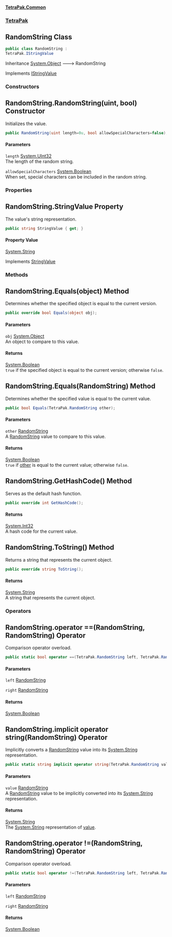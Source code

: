 #### [TetraPak.Common](index.md 'index')
### [TetraPak](TetraPak.md 'TetraPak')
## RandomString Class
```csharp
public class RandomString :
TetraPak.IStringValue
```

Inheritance [System.Object](https://docs.microsoft.com/en-us/dotnet/api/System.Object 'System.Object') &#129106; RandomString  

Implements [IStringValue](TetraPak_IStringValue.md 'TetraPak.IStringValue')  
### Constructors
<a name='TetraPak_RandomString_RandomString(uint_bool)'></a>
## RandomString.RandomString(uint, bool) Constructor
Initializes the value.  
```csharp
public RandomString(uint length=0u, bool allowSpecialCharacters=false);
```
#### Parameters
<a name='TetraPak_RandomString_RandomString(uint_bool)_length'></a>
`length` [System.UInt32](https://docs.microsoft.com/en-us/dotnet/api/System.UInt32 'System.UInt32')  
The length of the random string.  
  
<a name='TetraPak_RandomString_RandomString(uint_bool)_allowSpecialCharacters'></a>
`allowSpecialCharacters` [System.Boolean](https://docs.microsoft.com/en-us/dotnet/api/System.Boolean 'System.Boolean')  
When set, special characters can be included in the random string.   
  
  
### Properties
<a name='TetraPak_RandomString_StringValue'></a>
## RandomString.StringValue Property
The value's string representation.  
```csharp
public string StringValue { get; }
```
#### Property Value
[System.String](https://docs.microsoft.com/en-us/dotnet/api/System.String 'System.String')

Implements [StringValue](TetraPak_IStringValue.md#TetraPak_IStringValue_StringValue 'TetraPak.IStringValue.StringValue')  
  
### Methods
<a name='TetraPak_RandomString_Equals(object)'></a>
## RandomString.Equals(object) Method
Determines whether the specified object is equal to the current version.  
```csharp
public override bool Equals(object obj);
```
#### Parameters
<a name='TetraPak_RandomString_Equals(object)_obj'></a>
`obj` [System.Object](https://docs.microsoft.com/en-us/dotnet/api/System.Object 'System.Object')  
An object to compare to this value.  
  
#### Returns
[System.Boolean](https://docs.microsoft.com/en-us/dotnet/api/System.Boolean 'System.Boolean')  
`true` if the specified object is equal to the current version; otherwise `false`.  
            
  
<a name='TetraPak_RandomString_Equals(TetraPak_RandomString)'></a>
## RandomString.Equals(RandomString) Method
Determines whether the specified value is equal to the current value.  
```csharp
public bool Equals(TetraPak.RandomString other);
```
#### Parameters
<a name='TetraPak_RandomString_Equals(TetraPak_RandomString)_other'></a>
`other` [RandomString](TetraPak_RandomString.md 'TetraPak.RandomString')  
A [RandomString](TetraPak_RandomString.md 'TetraPak.RandomString') value to compare to this value.  
  
#### Returns
[System.Boolean](https://docs.microsoft.com/en-us/dotnet/api/System.Boolean 'System.Boolean')  
`true` if [other](TetraPak_RandomString.md#TetraPak_RandomString_Equals(TetraPak_RandomString)_other 'TetraPak.RandomString.Equals(TetraPak.RandomString).other') is equal to the current value; otherwise `false`.  
            
  
<a name='TetraPak_RandomString_GetHashCode()'></a>
## RandomString.GetHashCode() Method
Serves as the default hash function.  
```csharp
public override int GetHashCode();
```
#### Returns
[System.Int32](https://docs.microsoft.com/en-us/dotnet/api/System.Int32 'System.Int32')  
A hash code for the current value.  
  
<a name='TetraPak_RandomString_ToString()'></a>
## RandomString.ToString() Method
Returns a string that represents the current object.
```csharp
public override string ToString();
```
#### Returns
[System.String](https://docs.microsoft.com/en-us/dotnet/api/System.String 'System.String')  
A string that represents the current object.
  
### Operators
<a name='TetraPak_RandomString_op_Equality(TetraPak_RandomString_TetraPak_RandomString)'></a>
## RandomString.operator ==(RandomString, RandomString) Operator
Comparison operator overload.  
```csharp
public static bool operator ==(TetraPak.RandomString left, TetraPak.RandomString right);
```
#### Parameters
<a name='TetraPak_RandomString_op_Equality(TetraPak_RandomString_TetraPak_RandomString)_left'></a>
`left` [RandomString](TetraPak_RandomString.md 'TetraPak.RandomString')  
  
<a name='TetraPak_RandomString_op_Equality(TetraPak_RandomString_TetraPak_RandomString)_right'></a>
`right` [RandomString](TetraPak_RandomString.md 'TetraPak.RandomString')  
  
#### Returns
[System.Boolean](https://docs.microsoft.com/en-us/dotnet/api/System.Boolean 'System.Boolean')  
  
<a name='TetraPak_RandomString_op_Implicitstring(TetraPak_RandomString)'></a>
## RandomString.implicit operator string(RandomString) Operator
Implicitly converts a [RandomString](TetraPak_RandomString.md 'TetraPak.RandomString') value into its [System.String](https://docs.microsoft.com/en-us/dotnet/api/System.String 'System.String') representation.  
```csharp
public static string implicit operator string(TetraPak.RandomString value);
```
#### Parameters
<a name='TetraPak_RandomString_op_Implicitstring(TetraPak_RandomString)_value'></a>
`value` [RandomString](TetraPak_RandomString.md 'TetraPak.RandomString')  
A [RandomString](TetraPak_RandomString.md 'TetraPak.RandomString') value to be implicitly converted into its [System.String](https://docs.microsoft.com/en-us/dotnet/api/System.String 'System.String') representation.  
  
#### Returns
[System.String](https://docs.microsoft.com/en-us/dotnet/api/System.String 'System.String')  
The [System.String](https://docs.microsoft.com/en-us/dotnet/api/System.String 'System.String') representation of [value](TetraPak_RandomString.md#TetraPak_RandomString_op_Implicitstring(TetraPak_RandomString)_value 'TetraPak.RandomString.op_Implicit string(TetraPak.RandomString).value').  
  
<a name='TetraPak_RandomString_op_Inequality(TetraPak_RandomString_TetraPak_RandomString)'></a>
## RandomString.operator !=(RandomString, RandomString) Operator
Comparison operator overload.  
```csharp
public static bool operator !=(TetraPak.RandomString left, TetraPak.RandomString right);
```
#### Parameters
<a name='TetraPak_RandomString_op_Inequality(TetraPak_RandomString_TetraPak_RandomString)_left'></a>
`left` [RandomString](TetraPak_RandomString.md 'TetraPak.RandomString')  
  
<a name='TetraPak_RandomString_op_Inequality(TetraPak_RandomString_TetraPak_RandomString)_right'></a>
`right` [RandomString](TetraPak_RandomString.md 'TetraPak.RandomString')  
  
#### Returns
[System.Boolean](https://docs.microsoft.com/en-us/dotnet/api/System.Boolean 'System.Boolean')  
  
